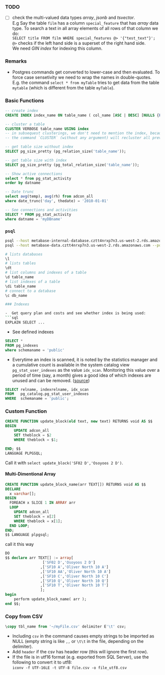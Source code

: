 
### TODO
- [ ] check the multi-valued data types *array*, *jsonb* and *tsvector*.  
E.g Say the table `film` has a column `special_feature` that has *array* data type. To search a text in all array elements of all rows of that column we do:  
`SELECT title FROM film WHERE special_features @> '{"test_text"}';`  
`@>` checks if the left hand side is a superset of the right hand side.  
We need *GIN index* for indexing this column.


### Remarks
- Postgres commands get converted to lower-case and then evaluated. To force case sensetivity we need to wrap the names in double-quotes.  
E.g. the command `select * from myTable` tries to get data from the table `mytable` (which is different from the table `myTable`).


### Basic Functions
````SQL
-- create index
CREATE INDEX index_name ON table_name ( col_name [ASC | DESC] [NULLS {FIRST | LAST }], ...  );

-- cluster a table
CLUSTER VERBOSE table_name USING index
-- in subsequest clusterings, we don't need to mention the index, because there can be only one cluster on a table.
-- the command `CLUSTER` (without any argument) will recluster all previously defined clusters in the current database.

-- get table size without index
SELECT pg_size_pretty (pg_relation_size('table_name'));

-- get table size with index
SELECT pg_size_pretty (pg_total_relation_size('table_name'));

-- Show active connections
select * from pg_stat_activity
order by datname

-- Date trunc
select avg(temp), avg(rh) from adcon_all
where date_trunc('day', thedate) = '2010-01-01'

-- See connections and activities
SELECT * FROM pg_stat_activity
where datname = 'myDBname'
````
### `psql`
```bash
psql --host metabase-internal-database.cztt4nrxp7n3.us-west-2.rds.amazonaws.com --port 5432 --username vvAdmin --password --dbname MetabaseApplicationDB
psql --host metabase-data.cztt4nrxp7n3.us-west-2.rds.amazonaws.com --port 5432 --username vvAdmin --password --dbname ca_account_performance

# lists databases  
\l 
# lists tables
\dt   
# list columns and indexes of a table
\d table_name
# list indexes of a table
\di table_name
# connect to a database 
\c db_name

### Indexes

-  Get query plan and costs and see whether index is being used:  
```sql
EXPLAIN SELECT ...
```
- See defined indexes
```sql
SELECT *
FROM pg_indexes
where schemaname = 'public'
```

- Everytime an index is scanned, it is noted by the statistics manager and a cumulative count is available in the system catalog view `pg_stat_user_indexes` as the value `idx_scan`. 
Monitoring this value over a period of time (say, a month) gives a good idea of which indexes are unused and can be removed. ([source](https://pgdash.io/blog/postgres-indexes.html))

```sql
SELECT relname, indexrelname, idx_scan
FROM   pg_catalog.pg_stat_user_indexes
WHERE  schemaname = 'public';
```

### Custom Function
```sql
CREATE FUNCTION update_block(old text, new text) RETURNS void AS $$
BEGIN
    UPDATE adcon_all 
    SET theblock = $2
    WHERE theblock = $1;

END; $$
LANGUAGE PLPGSQL;
```
Call it with `select update_block('SF02 D','Osoyoos 2 D')`.  

#### Multi-Dimentional Array
```SQL
CREATE FUNCTION update_block_name(arr TEXT[]) RETURNS void AS $$
DECLARE
  x varchar[];
BEGIN
  FOREACH x SLICE 1 IN ARRAY arr
  LOOP
    UPDATE adcon_all
    SET theblock = x[2]
    WHERE theblock = x[1];
  END LOOP;
END;
$$ LANGUAGE plpgsql;
```
call it this way
```SQL
DO
$$ declare arr TEXT[] := array[
				 ['SF02 D','Osoyoos 2 D']
				,['SF10 A','Oliver North 10 A']
				,['SF10 AA','Oliver North 10 A']
				,['SF10 C','Oliver North 10 C']
				,['SF10 Q','Oliver North 10 Q']
				,['SF10 T','Oliver North 10 T']
  				];
begin
	perform update_block_name( arr );
end $$; 
```
### Copy from CSV
```SQL
\copy tbl_name from '~/myFile.csv' delimiter E'\t' csv;
```
- Including `csv` in the command causes empty strings to be imported as NULL (empty string is like `,,` or `\t\t` in the file, depending on the delimiter).
- Add `header` if the csv has header row (this will ignore the first row).
- If the file is in utf16 format (e.g. exported from SQL Server), use the following to convert it to utf8:  
`iconv -f UTF-16LE -t UTF-8 file.csv -o file_utf8.csv`

